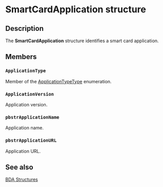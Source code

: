 # SmartCardApplication structure

## Description

The **SmartCardApplication** structure identifies a smart card application.

## Members

### `ApplicationType`

Member of the [ApplicationTypeType](https://learn.microsoft.com/previous-versions/windows/desktop/mstv/applicationtypetype) enumeration.

### `ApplicationVersion`

Application version.

### `pbstrApplicationName`

Application name.

### `pbstrApplicationURL`

Application URL.

## See also

[BDA Structures](https://learn.microsoft.com/previous-versions/windows/desktop/mstv/bda-structures)